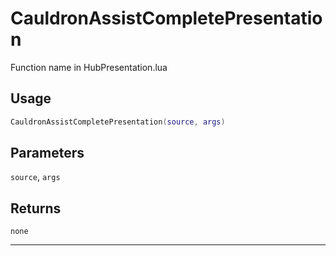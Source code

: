 # CauldronAssistCompletePresentation
Function name in HubPresentation.lua
## Usage
```lua
CauldronAssistCompletePresentation(source, args)
```
## Parameters
`source`, `args`
## Returns
`none`

---